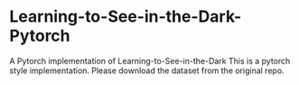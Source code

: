 # Learning-to-See-in-the-Dark-Pytorch
A Pytorch implementation of Learning-to-See-in-the-Dark
This is a pytorch style implementation.
Please download the dataset from the original repo.
